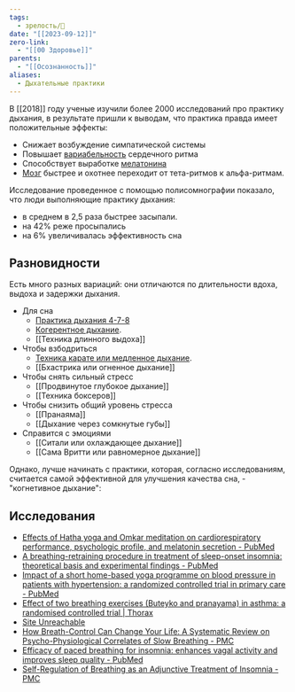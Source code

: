 ```yaml
---
tags:
  - зрелость/🌱
date: "[[2023-09-12]]"
zero-link:
  - "[[00 Здоровье]]"
parents:
  - "[[Осознанность]]"
aliases:
  - Дыхательные практики
---
```

В [[2018]] году ученые изучили более 2000 исследований про практику дыхания, в результате пришли к выводам, что практика правда имеет положительные эффекты:
- Снижает возбуждение симпатической системы
- Повышает [вариабельность](Вариабельность%20пульса.md) сердечного ритма
- Способствует выработке [мелатонина](Мелатонин.md)
- [Мозг](Мозг.md) быстрее и охотнее переходит от тета-ритмов к альфа-ритмам.

Исследование проведенное с помощью полисомнографии показало, что люди выполняющие практику дыхания:
- в среднем в 2,5 раза быстрее засыпали.
- на 42% реже просыпались
- на 6% увеличивалась эффективность сна

## Разновидности
Есть много разных вариаций: они отличаются по длительности вдоха, выдоха и задержки дыхания.

- Для сна
	- [Практика дыхания 4-7-8](Практика%20дыхания%204-7-8.md)
	- [Когерентное дыхание](Когерентное%20дыхание.md).
	- [[Техника длинного выдоха]]
- Чтобы взбодриться
	- [Техника карате или медленное дыхание](Техника%20карате%20или%20медленное%20дыхание.md). 
	- [[Бхастрика или огненное дыхание]]
- Чтобы снять сильный стресс
	- [[Продвинутое глубокое дыхание]]
	- [[Техника боксеров]]
- Чтобы снизить общий уровень стресса
	- [[Пранаяма]]
	- [[Дыхание через сомкнутые губы]]
- Справится с эмоциями
	- [[Ситали или охлаждающее дыхание]]
	- [[Сама Вритти или равномерное дыхание]]

Однако, лучше начинать с практики, которая, согласно исследованиям, считается самой эффективной для улучшения качества сна, - "когнетивное дыхание": 

## Исследования
- [Effects of Hatha yoga and Omkar meditation on cardiorespiratory performance, psychologic profile, and melatonin secretion - PubMed](https://pubmed.ncbi.nlm.nih.gov/15165407/)
- [A breathing-retraining procedure in treatment of sleep-onset insomnia: theoretical basis and experimental findings - PubMed](https://pubmed.ncbi.nlm.nih.gov/7675582/)
- [Impact of a short home-based yoga programme on blood pressure in patients with hypertension: a randomized controlled trial in primary care - PubMed](https://pubmed.ncbi.nlm.nih.gov/26791478/)
- [Effect of two breathing exercises (Buteyko and pranayama) in asthma: a randomised controlled trial | Thorax](https://thorax.bmj.com/content/58/8/674.short)
- [Site Unreachable](https://www.jneurosci.org/content/36/49/12448)
- [How Breath-Control Can Change Your Life: A Systematic Review on Psycho-Physiological Correlates of Slow Breathing - PMC](https://www.ncbi.nlm.nih.gov/pmc/articles/PMC6137615/)
- [Efficacy of paced breathing for insomnia: enhances vagal activity and improves sleep quality - PubMed](https://pubmed.ncbi.nlm.nih.gov/25234581/)
- [Self-Regulation of Breathing as an Adjunctive Treatment of Insomnia - PMC](https://www.ncbi.nlm.nih.gov/pmc/articles/PMC6361823/)